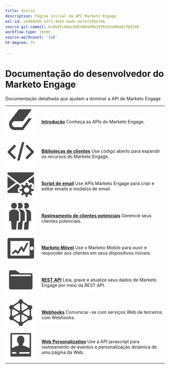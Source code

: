 ```yaml
---
title: Início
description: Página inicial da API Marketo Engage
exl-id: a249945b-12f3-4b41-badc-ee7a72d5e7eb
source-git-commit: bc6b8fc84ec8d54d04d9b197b593e88a8170d148
workflow-type: tm+mt
source-wordcount: '128'
ht-degree: 7%

---
```


# Documentação do desenvolvedor do Marketo Engage

Documentação detalhada que ajudam a dominar a API de Marketo Engage

<table>
<tbody>
<tr>
<td><img src="assets/Smock_Book_18_N.svg" alt="Introdução"></td>
<td><a href="getting-started.md"><strong>Introdução</strong></a> Conheça as APIs do Marketo Engage.</td>
</tr>
<tr>
<td><img src="assets/Smock_Code_18_N.svg" alt="Bibliotecas de clientes"></td>
<td><a href="https://github.com/Marketo/Community-Supported-Client-Libraries"><strong>Bibliotecas de clientes</strong></a> Use código aberto para expandir os recursos do Marketo Engage.</td>
</tr>
<tr>
<td><img src="assets/Smock_EmailGear_18_N.svg" alt="Scripts de e-mails"></td>
<td><a href="email-scripting.md"><strong>Script de email</strong></a> Use APIs Marketo Engage para criar e editar emails e modelos de email.</td>
</tr>
<tr>
<td><img src="assets/Smock_PeopleGroup_18_N.svg" alt="Acompanhamento de lead"></td>
<td><a href="javascript-api/lead-tracking.md"><strong>Rastreamento de clientes potenciais</strong></a> Gerencie seus clientes potenciais.</td>
</tr>
<tr>
<td><img src="assets/Smock_MobileServices_18_N.svg" alt="Marketo móvel"></td>
<td><a href="mobile/mobile.md"><strong>Marketo Móvel</strong></a> Use o Marketo Mobile para ouvir e responder aos clientes em seus dispositivos móveis.</td>
</tr>
<tr>
<td><img src="assets/Smock_AppleFiles_18_N.svg" alt="REST APIs"></td>
<td><a href="https://developer.adobe.com/marketo-apis/"><strong>REST API</strong></a> Leia, grave e atualize seus dados de Marketo Engage por meio da REST API.</td>
</tr>
<tr>
<td><img src="assets/Smock_SocialNetwork_18_N.svg" alt="Webhooks"></td>
<td><a href="webhooks/webhooks.md"><strong>Webhooks</strong></a> Comunicar-se com serviços Web de terceiros com Webhooks.</td>
</tr>
<tr>
<td><img src="assets/Smock_PersonalizationField_18_N.svg" alt="Personalização na Web"></td>
<td><a href="javascript-api/web-personalization.md"><strong>Web Personalization</strong></a> Use a API javascript para rastreamento de eventos e personalização dinâmica de uma página da Web.</td>
</tr>
</tbody>
</table>
